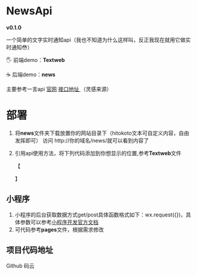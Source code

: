 # **News**Api #
**v0.1.0**

 一个简单的文字实时通知api（我也不知道为什么这样叫，反正我现在就用它做实时通知😳）

 🖐 前端demo：**Textweb**

 ☕ 后端demo：**news**

主要参考一言api [官网](https://hitokoto.cn "一言官网") [接口地址
](https://v1.hitokoto.cn "一言api接口")（灵感来源）
# 部署

1. 将**news**文件夹下载放置你的网站目录下（hitokoto文本可自定义内容，自由发挥即可）
   访问 http://你的域名/news/就可以看到内容了

2. 引用api使用方法，将下列代码添加到你想显示的位置,参考**Textweb**文件

    【<script type="text/javascript" src="https://你的域名/news/?format=js&charset=utf-8"></script>
    <div id="yiyan"><script>hitokoto()</script></div>】

## 小程序 ##
  
1. 小程序的后台获取数据方式get/post具体函数格式如下：wx.request({})，具体参数可以参考[小程序开发官方文档](https://developers.weixin.qq.com/miniprogram/dev/framework/ "微信小程序开发文档")
2. 可代码参考**pages**文件，根据需求修改

## 项目代码地址 ##
Github 码云
